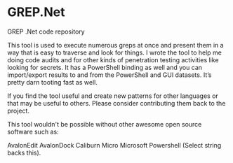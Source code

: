# GREP.Net
GREP .Net code repository

This tool is used to execute numerous greps at once and present them in a way that is easy to traverse and look for things. I wrote the tool to help me doing code audits and for other kinds of penetration testing activities like looking for secrets. It has a PowerShell binding as well and you can import/export results to and from the PowerShell and GUI datasets. It’s pretty darn tooting fast as well. 

If you find the tool useful and create new patterns for other languages or that may be useful to others. Please consider contributing them back to the project.

This tool wouldn't be possible without other awesome open source software such as: 

AvalonEdit
AvalonDock
Caliburn Micro
Microsoft Powershell (Select string backs this).


